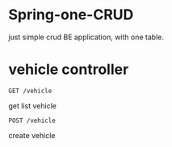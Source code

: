 # Spring-one-CRUD
just simple crud BE application, with one table.

# vehicle controller

```
GET /vehicle
```
get list vehicle

```
POST /vehicle
```
create vehicle
